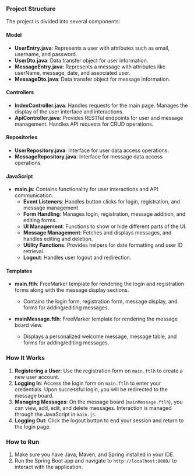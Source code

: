### Project Structure

The project is divided into several components:

#### **Model**
- **UserEntry.java**: Represents a user with attributes such as email, username, and password.
- **UserDto.java**: Data transfer object for user information.
- **MessageEntry.java**: Represents a message with attributes like userName, message, date, and associated user.
- **MessageDto.java**: Data transfer object for message information.

#### **Controllers**
- **IndexController.java**: Handles requests for the main page. Manages the display of the user interface and interactions.
- **ApiController.java**: Provides RESTful endpoints for user and message management. Handles API requests for CRUD operations.

#### **Repositories**
- **UserRepository.java**: Interface for user data access operations.
- **MessageRepository.java**: Interface for message data access operations.

#### **JavaScript**
- **main.js**: Contains functionality for user interactions and API communication.
  - **Event Listeners**: Handles button clicks for login, registration, and message management.
  - **Form Handling**: Manages login, registration, message addition, and editing forms.
  - **UI Management**: Functions to show or hide different parts of the UI.
  - **Message Management**: Fetches and displays messages, and handles editing and deletion.
  - **Utility Functions**: Provides helpers for date formatting and user ID retrieval.
  - **Logout**: Handles user logout and redirection.

#### **Templates**
- **main.ftlh**: FreeMarker template for rendering the login and registration forms along with the message display sections.
  - Contains the login form, registration form, message display, and forms for adding/editing messages.

- **mainMessage.ftlh**: FreeMarker template for rendering the message board view.
  - Displays a personalized welcome message, message table, and forms for adding/editing messages.

### How It Works

1. **Registering a User**: Use the registration form on `main.ftlh` to create a new user account.
2. **Logging In**: Access the login form on `main.ftlh` to enter your credentials. Upon successful login, you will be redirected to the message board.
3. **Managing Messages**: On the message board (`mainMessage.ftlh`), you can view, add, edit, and delete messages. Interaction is managed through the JavaScript in `main.js`.
4. **Logging Out**: Click the logout button to end your session and return to the login page.

### How to Run

1. Make sure you have Java, Maven, and Spring installed in your IDE.
2. Run the Spring Boot app and navigate to `http://localhost:8080/` to interact with the application.
